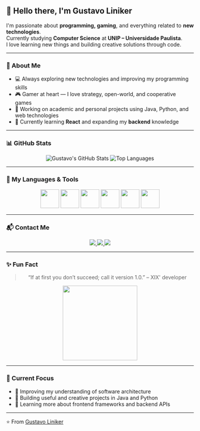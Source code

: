 <!-- README.md -->
<h2>👋 Hello there, I'm Gustavo Liniker</h2>

<p align="justify">
  I'm passionate about <b>programming, gaming</b>, and everything related to <b>new technologies</b>.<br>
  Currently studying <b>Computer Science</b> at <b>UNIP – Universidade Paulista</b>.<br>
  I love learning new things and building creative solutions through code.
</p>

---

### 🧠 About Me
- 💻 Always exploring new technologies and improving my programming skills  
- 🎮 Gamer at heart — I love strategy, open-world, and cooperative games  
- 🚀 Working on academic and personal projects using Java, Python, and web technologies  
- 🌱 Currently learning **React** and expanding my **backend** knowledge  

---

### 📊 GitHub Stats
<div align="center">

![Gustavo's GitHub Stats](https://github-readme-stats.vercel.app/api?username=Linikker&show_icons=true&theme=tokyonight&hide_border=true&bg_color=0D1117&title_color=8A2BE2&icon_color=8A2BE2)
![Top Languages](https://github-readme-stats.vercel.app/api/top-langs/?username=Linikker&layout=compact&theme=tokyonight&hide_border=true&bg_color=0D1117&title_color=8A2BE2)

</div>

---

### 🧩 My Languages & Tools
<p align="center">
  <img src="https://cdn.jsdelivr.net/gh/devicons/devicon/icons/html5/html5-original.svg" width="50" height="50" />
  <img src="https://cdn.jsdelivr.net/gh/devicons/devicon/icons/css3/css3-original.svg" width="50" height="50" />
  <img src="https://cdn.jsdelivr.net/gh/devicons/devicon/icons/python/python-original.svg" width="50" height="50" />
  <img src="https://cdn.jsdelivr.net/gh/devicons/devicon/icons/java/java-original.svg" width="50" height="50" />
  <img src="https://cdn.jsdelivr.net/gh/devicons/devicon/icons/javascript/javascript-original.svg" width="50" height="50" />
  <img src="https://cdn.jsdelivr.net/gh/devicons/devicon/icons/c/c-original.svg" width="50" height="50" />
</p>

---

### 📬 Contact Me
<p align="center">
  <a href="https://www.instagram.com/yourinstagram" target="_blank">
    <img src="https://img.shields.io/badge/Instagram-E4405F?style=for-the-badge&logo=instagram&logoColor=white"/>
  </a>
  <a href="mailto:yourmail@gmail.com" target="_blank">
    <img src="https://img.shields.io/badge/Gmail-D14836?style=for-the-badge&logo=gmail&logoColor=white"/>
  </a>
  <a href="https://www.linkedin.com/in/yourlinkedin" target="_blank">
    <img src="https://img.shields.io/badge/LinkedIn-0078D4?style=for-the-badge&logo=linkedin&logoColor=white"/>
  </a>
</p>

---

### ✨ Fun Fact
<div align="center">
  
> “If at first you don’t succeed; call it version 1.0.” – XIX' developer

</div>   

<div align="center">
<img align="center" height="200em" src="https://i.pinimg.com/originals/1c/4f/ac/1c4facad627b098885aec6266b8c6c0e.gif"/>
</div>

---

### 🧭 Current Focus
- 🔹 Improving my understanding of software architecture  
- 🔹 Building useful and creative projects in Java and Python  
- 🔹 Learning more about frontend frameworks and backend APIs  

---

⭐️ From [Gustavo Liniker](https://github.com/yourusername)
